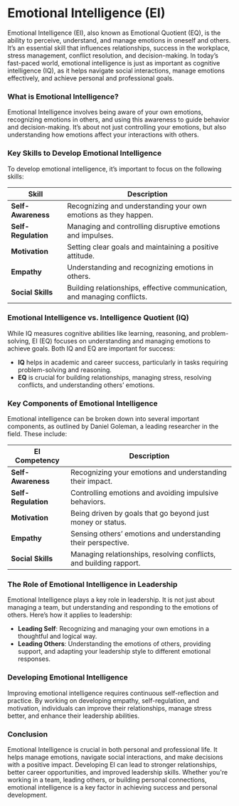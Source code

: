 # Emotional Intelligence (EI)

Emotional Intelligence (EI), also known as Emotional Quotient (EQ), is the ability to perceive, understand, and manage emotions in oneself and others. It’s an essential skill that influences relationships, success in the workplace, stress management, conflict resolution, and decision-making. In today’s fast-paced world, emotional intelligence is just as important as cognitive intelligence (IQ), as it helps navigate social interactions, manage emotions effectively, and achieve personal and professional goals.

### What is Emotional Intelligence?

Emotional Intelligence involves being aware of your own emotions, recognizing emotions in others, and using this awareness to guide behavior and decision-making. It’s about not just controlling your emotions, but also understanding how emotions affect your interactions with others.

### Key Skills to Develop Emotional Intelligence

To develop emotional intelligence, it’s important to focus on the following skills:

| **Skill**           | **Description**                                                          |
| ------------------- | ------------------------------------------------------------------------ |
| **Self-Awareness**  | Recognizing and understanding your own emotions as they happen.          |
| **Self-Regulation** | Managing and controlling disruptive emotions and impulses.               |
| **Motivation**      | Setting clear goals and maintaining a positive attitude.                 |
| **Empathy**         | Understanding and recognizing emotions in others.                        |
| **Social Skills**   | Building relationships, effective communication, and managing conflicts. |

### Emotional Intelligence vs. Intelligence Quotient (IQ)

While IQ measures cognitive abilities like learning, reasoning, and problem-solving, EI (EQ) focuses on understanding and managing emotions to achieve goals. Both IQ and EQ are important for success:

- **IQ** helps in academic and career success, particularly in tasks requiring problem-solving and reasoning.
- **EQ** is crucial for building relationships, managing stress, resolving conflicts, and understanding others’ emotions.

### Key Components of Emotional Intelligence

Emotional intelligence can be broken down into several important components, as outlined by Daniel Goleman, a leading researcher in the field. These include:

|**EI Competency**|**Description**|
|---|---|
|**Self-Awareness**|Recognizing your emotions and understanding their impact.|
|**Self-Regulation**|Controlling emotions and avoiding impulsive behaviors.|
|**Motivation**|Being driven by goals that go beyond just money or status.|
|**Empathy**|Sensing others’ emotions and understanding their perspective.|
|**Social Skills**|Managing relationships, resolving conflicts, and building rapport.|

### The Role of Emotional Intelligence in Leadership

Emotional Intelligence plays a key role in leadership. It is not just about managing a team, but understanding and responding to the emotions of others. Here’s how it applies to leadership:

- **Leading Self**: Recognizing and managing your own emotions in a thoughtful and logical way.
- **Leading Others**: Understanding the emotions of others, providing support, and adapting your leadership style to different emotional responses.

### Developing Emotional Intelligence

Improving emotional intelligence requires continuous self-reflection and practice. By working on developing empathy, self-regulation, and motivation, individuals can improve their relationships, manage stress better, and enhance their leadership abilities.

### Conclusion

Emotional Intelligence is crucial in both personal and professional life. It helps manage emotions, navigate social interactions, and make decisions with a positive impact. Developing EI can lead to stronger relationships, better career opportunities, and improved leadership skills. Whether you're working in a team, leading others, or building personal connections, emotional intelligence is a key factor in achieving success and personal development.